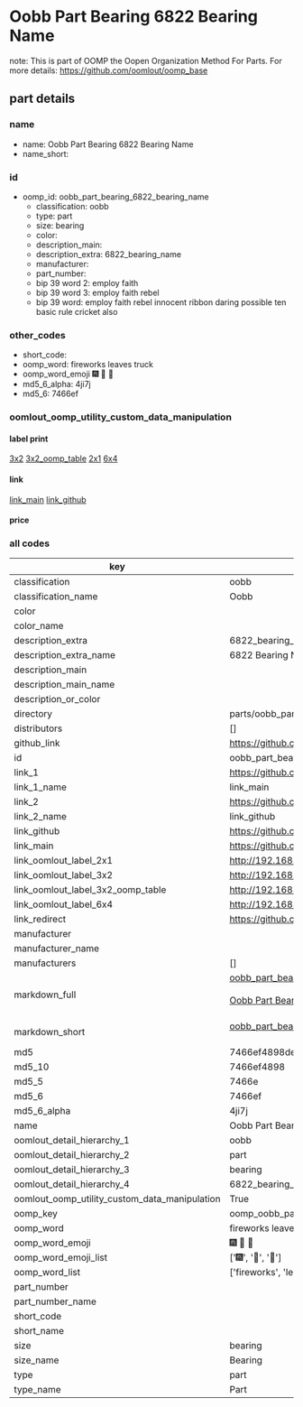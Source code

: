 # Oobb Part Bearing 6822 Bearing Name  

note: This is part of OOMP the Oopen Organization Method For Parts. For more details: https://github.com/oomlout/oomp_base

##  part details
  







### name
* name: Oobb Part Bearing 6822 Bearing Name
* name_short: 
### id
* oomp_id: oobb_part_bearing_6822_bearing_name
  * classification: oobb
  * type: part
  * size: bearing
  * color: 
  * description_main: 
  * description_extra: 6822_bearing_name
  * manufacturer: 
  * part_number: 
  * bip 39 word 2: employ faith
  * bip 39 word 3: employ faith rebel
  * bip 39 word: employ faith rebel innocent ribbon daring possible ten basic rule cricket also

### other_codes
* short_code: 
* oomp_word: fireworks leaves truck
* oomp_word_emoji :fireworks: :leaves: :truck:
* md5_6_alpha: 4ji7j
* md5_6: 7466ef






### oomlout_oomp_utility_custom_data_manipulation
#### label print
[3x2](http://192.168.1.245:1112/?label=oomp%204ji7j)
[3x2_oomp_table](http://192.168.1.108:1112/?label=oomp%204ji7j)
[2x1](http://192.168.1.242:1112/?label=oomp%204ji7j)
[6x4](http://192.168.1.55:1112/?label=oomp%204ji7j)    

#### link

[link_main](https://github.com/oomlout/oomlout_oomp_version_1_messy/tree/main/parts/oobb_part_bearing_6822_bearing_name) [link_github](https://github.com/oomlout/oomlout_oomp_version_1_messy/tree/main/parts/oobb_part_bearing_6822_bearing_name)                             

#### price







### all codes 
| key | value |  
| --- | --- |  
| classification | oobb |  
| classification_name | Oobb |  
| color |  |  
| color_name |  |  
| description_extra | 6822_bearing_name |  
| description_extra_name | 6822 Bearing Name |  
| description_main |  |  
| description_main_name |  |  
| description_or_color |   |  
| directory | parts/oobb_part_bearing_6822_bearing_name |  
| distributors | [] |  
| github_link | https://github.com/oomlout/oomlout_oomp_part_src/tree/main/parts/oobb_part_bearing_6822_bearing_name |  
| id | oobb_part_bearing_6822_bearing_name |  
| link_1 | https://github.com/oomlout/oomlout_oomp_version_1_messy/tree/main/parts/oobb_part_bearing_6822_bearing_name |  
| link_1_name | link_main |  
| link_2 | https://github.com/oomlout/oomlout_oomp_version_1_messy/tree/main/parts/oobb_part_bearing_6822_bearing_name |  
| link_2_name | link_github |  
| link_github | https://github.com/oomlout/oomlout_oomp_version_1_messy/tree/main/parts/oobb_part_bearing_6822_bearing_name |  
| link_main | https://github.com/oomlout/oomlout_oomp_version_1_messy/tree/main/parts/oobb_part_bearing_6822_bearing_name |  
| link_oomlout_label_2x1 | http://192.168.1.242:1112/?label=oomp%204ji7j |  
| link_oomlout_label_3x2 | http://192.168.1.245:1112/?label=oomp%204ji7j |  
| link_oomlout_label_3x2_oomp_table | http://192.168.1.108:1112/?label=oomp%204ji7j |  
| link_oomlout_label_6x4 | http://192.168.1.55:1112/?label=oomp%204ji7j |  
| link_redirect | https://github.com/oomlout/oomlout_oomp_version_1_messy/tree/main/parts/oobb_part_bearing_6822_bearing_name |  
| manufacturer |  |  
| manufacturer_name |  |  
| manufacturers | [] |  
| markdown_full | [oobb_part_bearing_6822_bearing_name](none)<br>[](none)<br>[Oobb Part Bearing 6822 Bearing Name](none)<br><br> |  
| markdown_short | [oobb_part_bearing_6822_bearing_name](none)<br><br> |  
| md5 | 7466ef4898def510de5c874966548247 |  
| md5_10 | 7466ef4898 |  
| md5_5 | 7466e |  
| md5_6 | 7466ef |  
| md5_6_alpha | 4ji7j |  
| name | Oobb Part Bearing 6822 Bearing Name |  
| oomlout_detail_hierarchy_1 | oobb |  
| oomlout_detail_hierarchy_2 | part |  
| oomlout_detail_hierarchy_3 | bearing |  
| oomlout_detail_hierarchy_4 | 6822_bearing_name |  
| oomlout_oomp_utility_custom_data_manipulation | True |  
| oomp_key | oomp_oobb_part_bearing_6822_bearing_name |  
| oomp_word | fireworks leaves truck |  
| oomp_word_emoji | :fireworks: :leaves: :truck: |  
| oomp_word_emoji_list | [':fireworks:', ':leaves:', ':truck:'] |  
| oomp_word_list | ['fireworks', 'leaves', 'truck'] |  
| part_number |  |  
| part_number_name |  |  
| short_code |  |  
| short_name |  |  
| size | bearing |  
| size_name | Bearing |  
| type | part |  
| type_name | Part |  

